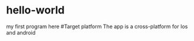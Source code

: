 # hello-world
my first program here
#Target platform
The app is a cross-platform for Ios and android
